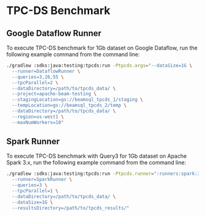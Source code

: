 <!--
    Licensed to the Apache Software Foundation (ASF) under one
    or more contributor license agreements.  See the NOTICE file
    distributed with this work for additional information
    regarding copyright ownership.  The ASF licenses this file
    to you under the Apache License, Version 2.0 (the
    "License"); you may not use this file except in compliance
    with the License.  You may obtain a copy of the License at

      http://www.apache.org/licenses/LICENSE-2.0

    Unless required by applicable law or agreed to in writing,
    software distributed under the License is distributed on an
    "AS IS" BASIS, WITHOUT WARRANTIES OR CONDITIONS OF ANY
    KIND, either express or implied.  See the License for the
    specific language governing permissions and limitations
    under the License.
-->

# TPC-DS Benchmark

## Google Dataflow Runner

To execute TPC-DS benchmark for 1Gb dataset on Google Dataflow, run the following example command from the command line:

```bash
./gradlew :sdks:java:testing:tpcds:run -Ptpcds.args="--dataSize=1G \
  --runner=DataflowRunner \
  --queries=3,26,55 \
  --tpcParallel=2 \
  --dataDirectory=/path/to/tpcds_data/ \
  --project=apache-beam-testing \
  --stagingLocation=gs://beamsql_tpcds_1/staging \
  --tempLocation=gs://beamsql_tpcds_2/temp \
  --dataDirectory=/path/to/tpcds_data/ \
  --region=us-west1 \
  --maxNumWorkers=10"
```

## Spark Runner

To execute TPC-DS benchmark with Query3 for 1Gb dataset on Apache Spark 3.x, run the following example command from the command line:

```bash
./gradlew :sdks:java:testing:tpcds:run -Ptpcds.runner=":runners:spark:3" -Ptpcds.args=" \
  --runner=SparkRunner \
  --queries=3 \
  --tpcParallel=1 \
  --dataDirectory=/path/to/tpcds_data/ \
  --dataSize=1G \
  --resultsDirectory=/path/to/tpcds_results/"
```
